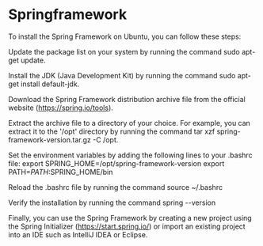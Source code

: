 # Springframework
To install the Spring Framework on Ubuntu, you can follow these steps:

Update the package list on your system by running the command sudo apt-get update.

Install the JDK (Java Development Kit) by running the command sudo apt-get install default-jdk.

Download the Spring Framework distribution archive file from the official website (https://spring.io/tools).

Extract the archive file to a directory of your choice. For example, you can extract it to the '/opt' directory by running the command tar xzf spring-framework-version.tar.gz -C /opt.

Set the environment variables by adding the following lines to your .bashrc file:
export SPRING_HOME=/opt/spring-framework-version
export PATH=$PATH:$SPRING_HOME/bin

Reload the .bashrc file by running the command source ~/.bashrc

Verify the installation by running the command spring --version

Finally, you can use the Spring Framework by creating a new project using the Spring Initializer (https://start.spring.io/) or import an existing project into an IDE such as IntelliJ IDEA or Eclipse.
